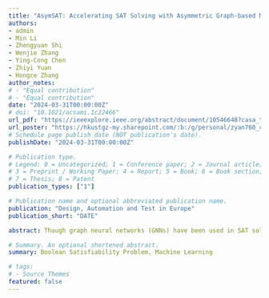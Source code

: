```yaml
---
title: "AsymSAT: Accelerating SAT Solving with Asymmetric Graph-based Model Prediction"
authors:
- admin
- Min Li
- Zhengyuan Shi
- Wenjie Zhang
- Ying-Cong Chen
- Zhiyi Yuan
- Hongce Zhang
author_notes:
# - "Equal contribution"
# - "Equal contribution"
date: "2024-03-31T00:00:00Z"
# doi: "10.1021/acsami.1c22466"
url_pdf: "https://ieeexplore.ieee.org/abstract/document/10546648?casa_token=5Mjjz5IwqTsAAAAA:W_ruOKbuyjBK2LqZuwYs5th24tDVPObTWJyRmSxio_bW-l6TfyHREvguHOKqk5NG3FRw49cKpAQ"
url_poster: "https://hkustgz-my.sharepoint.com/:b:/g/personal/zyan760_connect_hkust-gz_edu_cn/ERHe6HvbnudHq4GdDK63gucBk80ncW_qOvIAocizWoyQZQ?e=qeZl5A"
# Schedule page publish date (NOT publication's date).
publishDate: "2024-03-31T00:00:00Z"

# Publication type.
# Legend: 0 = Uncategorized; 1 = Conference paper; 2 = Journal article;
# 3 = Preprint / Working Paper; 4 = Report; 5 = Book; 6 = Book section;
# 7 = Thesis; 8 = Patent
publication_types: ["1"]

# Publication name and optional abbreviated publication name.
publication: "Design, Automation and Test in Europe"
publication_short: "DATE"

abstract: Though graph neural networks (GNNs) have been used in SAT solution prediction, for a subset of symmetric SAT problems, we unveil that the current GNN-based end-to-end SAT solvers are bound to yield incorrect outcomes as they are unable to break symmetry in variable assignments. In response, we introduce AsymSAT, a new GNN architecture coupled where a recurrent neural network is (RNN) to produce asymmetric models. Moreover, we bring up a method to integrate machine-learning-based SAT assignment prediction with classic SAT solvers and demonstrate its performance on non-trivial SAT instances including logic equivalence checking and cryptographic analysis problems with as much as 75.45% time saving.

# Summary. An optional shortened abstract.
summary: Boolean Satisfiability Problem, Machine Learning

# tags:
# - Source Themes
featured: false
---
```

